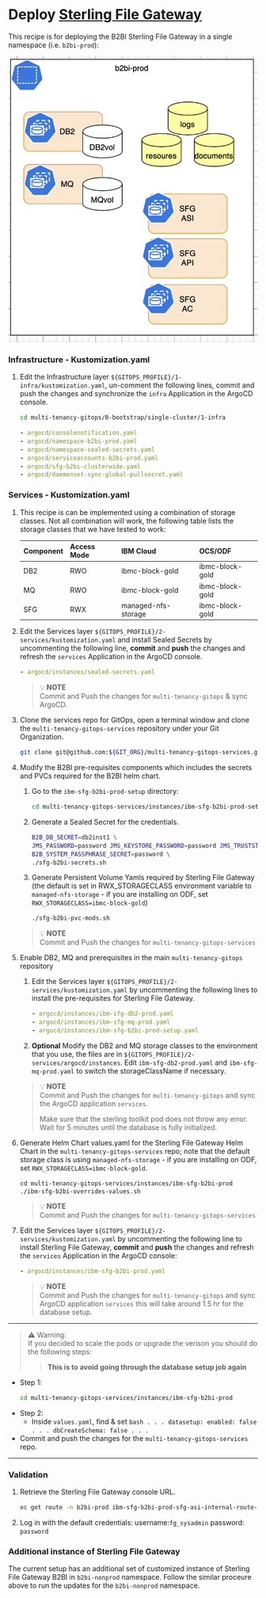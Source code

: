 # Deploy [Sterling File Gateway](https://developer.ibm.com/components/sterling/tutorials/)

This recipe is for deploying the B2BI Sterling File Gateway in a single namespace (i.e. `b2bi-prod`): 

![SFG single NS](images/sfg-single-ns.png)

### Infrastructure - Kustomization.yaml
1. Edit the Infrastructure layer `${GITOPS_PROFILE}/1-infra/kustomization.yaml`, un-comment the following lines, commit and push the changes and synchronize the `infra` Application in the ArgoCD console.

    ```bash        
    cd multi-tenancy-gitops/0-bootstrap/single-cluster/1-infra
    ```

    ```yaml
    - argocd/consolenotification.yaml
    - argocd/namespace-b2bi-prod.yaml
    - argocd/namespace-sealed-secrets.yaml
    - argocd/serviceaccounts-b2bi-prod.yaml
    - argocd/sfg-b2bi-clusterwide.yaml
    - argocd/daemonset-sync-global-pullsecret.yaml
    ```

### Services - Kustomization.yaml

1. This recipe is can be implemented using a combination of storage classes. Not all combination will work, the following table lists the storage classes that we have tested to work:

    | Component | Access Mode | IBM Cloud | OCS/ODF |
    | --- | --- | --- | --- |
    | DB2 | RWO | ibmc-block-gold | ibmc-block-gold |
    | MQ | RWO | ibmc-block-gold | ibmc-block-gold |
    | SFG | RWX | managed-nfs-storage | ibmc-block-gold |

1. Edit the Services layer `${GITOPS_PROFILE}/2-services/kustomization.yaml` and install Sealed Secrets by uncommenting the following line, **commit** and **push** the changes and refresh the `services` Application in the ArgoCD console.
    ```yaml
    - argocd/instances/sealed-secrets.yaml
    ```

    >  💡 **NOTE**  
    > Commit and Push the changes for `multi-tenancy-gitops` & sync ArgoCD. 

1. Clone the services repo for GitOps, open a terminal window and clone the `multi-tenancy-gitops-services` repository under your Git Organization.
        
    ```bash
    git clone git@github.com:${GIT_ORG}/multi-tenancy-gitops-services.git
    ```

2. Modify the B2BI pre-requisites components which includes the secrets and PVCs required for the B2BI helm chart.

    1. Go to the `ibm-sfg-b2bi-prod-setup` directory:

        ```bash
        cd multi-tenancy-gitops-services/instances/ibm-sfg-b2bi-prod-setup
        ```

    1. Generate a Sealed Secret for the credentials.
        ```bash
        B2B_DB_SECRET=db2inst1 \
        JMS_PASSWORD=password JMS_KEYSTORE_PASSWORD=password JMS_TRUSTSTORE_PASSWORD=password \
        B2B_SYSTEM_PASSPHRASE_SECRET=password \
        ./sfg-b2bi-secrets.sh
        ```

    1. Generate Persistent Volume Yamls required by Sterling File Gateway (the default is set in RWX_STORAGECLASS environment variable to `managed-nfs-storage` - if you are installing on ODF, set `RWX_STORAGECLASS=ibmc-block-gold`)

        ```bash
        ./sfg-b2bi-pvc-mods.sh
        ```

    >  💡 **NOTE**  
    > Commit and Push the changes for `multi-tenancy-gitops-services` 

1. Enable DB2, MQ and prerequisites in the main `multi-tenancy-gitops` repository

    1. Edit the Services layer `${GITOPS_PROFILE}/2-services/kustomization.yaml` by uncommenting the following lines to install the pre-requisites for Sterling File Gateway.
        ```yaml
        - argocd/instances/ibm-sfg-db2-prod.yaml
        - argocd/instances/ibm-sfg-mq-prod.yaml
        - argocd/instances/ibm-sfg-b2bi-prod-setup.yaml
        ```

    1. **Optional** Modify the DB2 and MQ storage classes to the environment that you use, the files are in `${GITOPS_PROFILE}/2-services/argocd/instances`. Edit `ibm-sfg-db2-prod.yaml` and `ibm-sfg-mq-prod.yaml` to switch the storageClassName if necessary.


    >  💡 **NOTE**  
    > Commit and Push the changes for `multi-tenancy-gitops` and
    > sync the ArgoCD application `services`.
    >
    > Make sure that the sterling toolkit pod does not throw any error.
    > Wait for 5 minutes until the database is fully initialized. 
   
1. Generate Helm Chart values.yaml for the Sterling File Gateway Helm Chart in the `multi-tenancy-gitops-services` repo; note that the default storage class is using `managed-nfs-storage` - if you are installing on ODF, set `RWX_STORAGECLASS=ibmc-block-gold`.

    ```
    cd multi-tenancy-gitops-services/instances/ibm-sfg-b2bi-prod
    ./ibm-sfg-b2bi-overrides-values.sh
    ```

    >  💡 **NOTE**  
    > Commit and Push the changes for `multi-tenancy-gitops-services` 

1. Edit the Services layer `${GITOPS_PROFILE}/2-services/kustomization.yaml` by uncommenting the following line to install Sterling File Gateway, **commit** and **push** the changes and refresh the `services` Application in the ArgoCD console:

    ```yaml
    - argocd/instances/ibm-sfg-b2bi-prod.yaml
    ```

    >  💡 **NOTE**  
    > Commit and Push the changes for `multi-tenancy-gitops` and
    > sync ArgoCD application `services` this will take around 1.5 hr for the database setup.

---

> **⚠️** Warning:  
> If you decided to scale the pods or upgrade the verison you should do the following steps:
>> **This is to avoid going through the database setup job again**

- Step 1:
    ```bash
    cd multi-tenancy-gitops-services/instances/ibm-sfg-b2bi-prod
    ```
- Step 2:
  - Inside `values.yaml`, find & set 
        ```bash
        . . .
        datasetup:
          enabled: false
        . . .
        dbCreateSchema: false
        . . .
        ```
- Commit and push the changes for the `multi-tenancy-gitops-services` repo.
---

### Validation

1.  Retrieve the Sterling File Gateway console URL.

    ```bash
    oc get route -n b2bi-prod ibm-sfg-b2bi-prod-sfg-asi-internal-route-dashboard -o template --template='https://{{.spec.host}}'
    ```

2. Log in with the default credentials:  username:`fg_sysadmin` password: `password` 


### Additional instance of Sterling File Gateway

The current setup has an additional set of customized instance of Sterling File Gateway B2BI in `b2bi-nonprod` namespace. Follow the similar proceure above to run the updates for the `b2bi-nonprod` namespace. 
